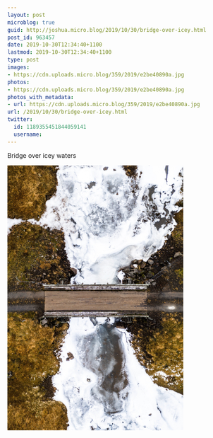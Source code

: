 ```yaml
---
layout: post
microblog: true
guid: http://joshua.micro.blog/2019/10/30/bridge-over-icey.html
post_id: 963457
date: 2019-10-30T12:34:40+1100
lastmod: 2019-10-30T12:34:40+1100
type: post
images:
- https://cdn.uploads.micro.blog/359/2019/e2be40890a.jpg
photos:
- https://cdn.uploads.micro.blog/359/2019/e2be40890a.jpg
photos_with_metadata:
- url: https://cdn.uploads.micro.blog/359/2019/e2be40890a.jpg
url: /2019/10/30/bridge-over-icey.html
twitter:
  id: 1189355451844059141
  username: 
---
```

Bridge over icey waters

<a href="https://joshwithers.blog/uploads/2019/e2be40890a.jpg"><img src="uploads/2019/e2be40890a.jpg" width="399" height="600" alt="" style="height: auto;" class="sunlit_image" /></a>


